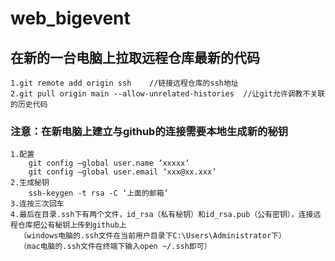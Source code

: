 # web_bigevent
## 在新的一台电脑上拉取远程仓库最新的代码
    1.git remote add origin ssh    //链接远程仓库的ssh地址
    2.git pull origin main --allow-unrelated-histories  //让git允许调教不关联的历史代码
### 注意：在新电脑上建立与github的连接需要本地生成新的秘钥
    1.配置
        git config –global user.name ‘xxxxx’ 
        git config –global user.email ‘xxx@xx.xxx’
    2.生成秘钥
        ssh-keygen -t rsa -C ‘上面的邮箱’
    3.连按三次回车
    4.最后在目录.ssh下有两个文件，id_rsa（私有秘钥）和id_rsa.pub（公有密钥），连接远程仓库把公有秘钥上传到github上
      （windows电脑的.ssh文件在当前用户目录下C:\Users\Administrator下）
      （mac电脑的.ssh文件在终端下输入open ~/.ssh即可）
